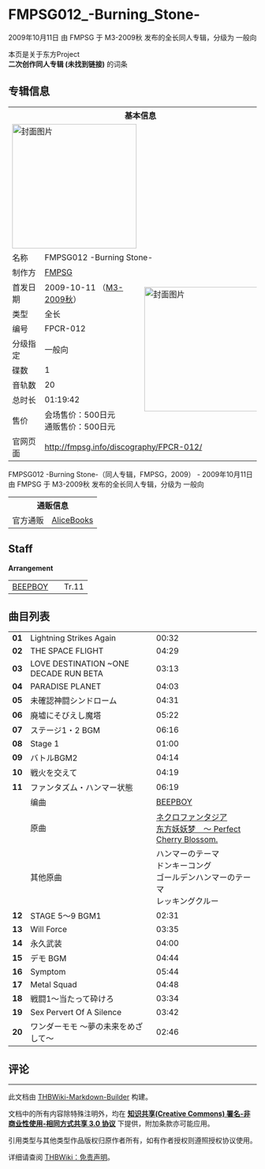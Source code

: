 # FMPSG012_-Burning_Stone-

<!-- source html: G:\repos\THBWiki-Markdown-Builder\THBWikiMarkdown\Temp\main\1\12\ns0%3AFMPSG012_-Burning_Stone-.html -->

2009年10月11日 由 FMPSG 于 M3-2009秋 发布的全长同人专辑，分级为 一般向

本页是关于东方Project  
 **二次创作同人专辑 (未找到链接)** 的词条
## 专辑信息

<table><tbody><tr><th colspan="3">基本信息</th></tr><tr><td class="cover-artwork-mobile" colspan="2"><a href="./文件-FMPSG012_-Burning_Stone-封面.jpg.md" class="image" title="封面图片"><img alt="封面图片" src="https://upload.thwiki.cc/thumb/b/b1/FMPSG012_-Burning_Stone-%E5%B0%81%E9%9D%A2.jpg/252px-FMPSG012_-Burning_Stone-%E5%B0%81%E9%9D%A2.jpg" decoding="async" loading="lazy" width="252" height="252" srcset="https://upload.thwiki.cc/thumb/b/b1/FMPSG012_-Burning_Stone-%E5%B0%81%E9%9D%A2.jpg/378px-FMPSG012_-Burning_Stone-%E5%B0%81%E9%9D%A2.jpg 1.5x, https://upload.thwiki.cc/thumb/b/b1/FMPSG012_-Burning_Stone-%E5%B0%81%E9%9D%A2.jpg/504px-FMPSG012_-Burning_Stone-%E5%B0%81%E9%9D%A2.jpg 2x" data-file-width="780" data-file-height="780"></a></td>
</tr><tr><td class="label">名称</td><td colspan="2"> FMPSG012 -Burning Stone- </td></tr><tr><td class="label">制作方</td><td><a href="./FMPSG.md" title="FMPSG">FMPSG</a></td><td class="cover-artwork" rowspan="9" style="min-width:252px;"><a href="./文件-FMPSG012_-Burning_Stone-封面.jpg.md" class="image" title="封面图片"><img alt="封面图片" src="https://upload.thwiki.cc/thumb/b/b1/FMPSG012_-Burning_Stone-%E5%B0%81%E9%9D%A2.jpg/252px-FMPSG012_-Burning_Stone-%E5%B0%81%E9%9D%A2.jpg" decoding="async" loading="lazy" width="252" height="252" srcset="https://upload.thwiki.cc/thumb/b/b1/FMPSG012_-Burning_Stone-%E5%B0%81%E9%9D%A2.jpg/378px-FMPSG012_-Burning_Stone-%E5%B0%81%E9%9D%A2.jpg 1.5x, https://upload.thwiki.cc/thumb/b/b1/FMPSG012_-Burning_Stone-%E5%B0%81%E9%9D%A2.jpg/504px-FMPSG012_-Burning_Stone-%E5%B0%81%E9%9D%A2.jpg 2x" data-file-width="780" data-file-height="780"></a></td>
</tr><tr><td class="label">首发日期</td><td>2009-10-11&#160;（<a href="/展会作品列表?e=M3%2324">M3-2009秋</a>）</td></tr><tr><td class="label">类型</td><td>全长</td></tr><tr><td class="label">编号</td><td>FPCR-012</td></tr><tr><td class="label">分级指定</td><td>一般向</td></tr><tr><td class="label">碟数</td><td>1</td></tr><tr><td class="label">音轨数</td><td>20</td></tr><tr><td class="label">总时长</td><td>01:19:42</td></tr><tr><td class="label">售价</td><td>会场售价：500日元<br>通贩售价：500日元</td></tr>
<tr><td class="label">官网页面</td><td colspan="2"><a rel="nofollow" class="external free" href="http://fmpsg.info/discography/FPCR-012/">http://fmpsg.info/discography/FPCR-012/</a></td></tr></tbody></table>

FMPSG012 -Burning Stone-（同人专辑，FMPSG，2009） - 2009年10月11日 由 FMPSG 于 M3-2009秋 发布的全长同人专辑，分级为 一般向

<table><tbody><tr><th colspan="3">通贩信息</th></tr><tr><td class="label">官方通贩</td><td colspan="2"><a rel="nofollow" class="external text" href="http://alice-books.com/item/show/10017-13">AliceBooks</a></td></tr></tbody></table>


## Staff
  
 **Arrangement**   

<table><tbody><tr><td><a href="/index.php?title=BEEPBOY&amp;action=edit&amp;redlink=1" class="new" title="BEEPBOY（页面不存在）">BEEPBOY</a></td><td></td><td>Tr.11</td></tr></tbody></table>


## 曲目列表

<table><tbody><tr><td id="1" class="info"><b>01</b></td><td id="Lightning_Strikes_Again" colspan="2" class="title">Lightning Strikes Again<span class="thcsearchlinks"><a rel="nofollow" class="external text" href="https://cd.thwiki.cc?&amp;fromwiki=FMPSG012_-Burning_Stone-"><span title="搜索相似同人曲"></span></a></span></td><td class="time">00:32</td></tr>
<tr><td id="2" class="info"><b>02</b></td><td id="THE_SPACE_FLIGHT" colspan="2" class="title">THE SPACE FLIGHT<span class="thcsearchlinks"><a rel="nofollow" class="external text" href="https://cd.thwiki.cc?&amp;fromwiki=FMPSG012_-Burning_Stone-"><span title="搜索相似同人曲"></span></a></span></td><td class="time">04:29</td></tr>
<tr><td id="3" class="info"><b>03</b></td><td id="LOVE_DESTINATION_~ONE_DECADE_RUN_BETA" colspan="2" class="title">LOVE DESTINATION ~ONE DECADE RUN BETA<span class="thcsearchlinks"><a rel="nofollow" class="external text" href="https://cd.thwiki.cc?&amp;fromwiki=FMPSG012_-Burning_Stone-"><span title="搜索相似同人曲"></span></a></span></td><td class="time">03:13</td></tr>
<tr><td id="4" class="info"><b>04</b></td><td id="PARADISE_PLANET" colspan="2" class="title">PARADISE PLANET<span class="thcsearchlinks"><a rel="nofollow" class="external text" href="https://cd.thwiki.cc?&amp;fromwiki=FMPSG012_-Burning_Stone-"><span title="搜索相似同人曲"></span></a></span></td><td class="time">04:03</td></tr>
<tr><td id="5" class="info"><b>05</b></td><td id="未確認神闘シンドローム" colspan="2" class="title">未確認神闘シンドローム<span class="thcsearchlinks"><a rel="nofollow" class="external text" href="https://cd.thwiki.cc?&amp;fromwiki=FMPSG012_-Burning_Stone-"><span title="搜索相似同人曲"></span></a></span></td><td class="time">04:31</td></tr>
<tr><td id="6" class="info"><b>06</b></td><td id="廃墟にそびえし魔塔" colspan="2" class="title">廃墟にそびえし魔塔<span class="thcsearchlinks"><a rel="nofollow" class="external text" href="https://cd.thwiki.cc?&amp;fromwiki=FMPSG012_-Burning_Stone-"><span title="搜索相似同人曲"></span></a></span></td><td class="time">05:22</td></tr>
<tr><td id="7" class="info"><b>07</b></td><td id="ステージ1・2_BGM" colspan="2" class="title">ステージ1・2 BGM<span class="thcsearchlinks"><a rel="nofollow" class="external text" href="https://cd.thwiki.cc?&amp;fromwiki=FMPSG012_-Burning_Stone-"><span title="搜索相似同人曲"></span></a></span></td><td class="time">06:16</td></tr>
<tr><td id="8" class="info"><b>08</b></td><td id="Stage_1" colspan="2" class="title">Stage 1<span class="thcsearchlinks"><a rel="nofollow" class="external text" href="https://cd.thwiki.cc?&amp;fromwiki=FMPSG012_-Burning_Stone-"><span title="搜索相似同人曲"></span></a></span></td><td class="time">01:00</td></tr>
<tr><td id="9" class="info"><b>09</b></td><td id="バトルBGM2" colspan="2" class="title">バトルBGM2<span class="thcsearchlinks"><a rel="nofollow" class="external text" href="https://cd.thwiki.cc?&amp;fromwiki=FMPSG012_-Burning_Stone-"><span title="搜索相似同人曲"></span></a></span></td><td class="time">04:14</td></tr>
<tr><td id="10" class="info"><b>10</b></td><td id="戦火を交えて" colspan="2" class="title">戦火を交えて<span class="thcsearchlinks"><a rel="nofollow" class="external text" href="https://cd.thwiki.cc?&amp;fromwiki=FMPSG012_-Burning_Stone-"><span title="搜索相似同人曲"></span></a></span></td><td class="time">04:19</td></tr>
<tr><td id="11" class="infoYD"><b>11</b></td><td id="ファンタズム・ハンマー状態" colspan="2" class="title">ファンタズム・ハンマー状態<span class="thcsearchlinks"><a rel="nofollow" class="external text" href="https://cd.thwiki.cc?arrange=BEEPBOY&amp;ogmusic=ネクロファンタジア，ハンマーのテーマ，ゴールデンハンマーのテーマ&amp;fromwiki=FMPSG012_-Burning_Stone-"><span title="搜索相似同人曲"></span></a></span></td><td class="time">06:19</td></tr><tr><td class="left"></td><td class="label">编曲</td><td class="text" colspan="2"><a href="/index.php?title=BEEPBOY&amp;action=edit&amp;redlink=1" class="new" title="BEEPBOY（页面不存在）">BEEPBOY</a><span class="thcsearchlinks"><a rel="nofollow" class="external text" href="https://cd.thwiki.cc?arrange=，BEEPBOY&amp;fromwiki=FMPSG012_-Burning_Stone-"><span></span></a></span></td></tr><tr><td class="left"></td><td class="label">原曲</td><td class="text" colspan="2"><span class="thcsearchlinks"><a rel="nofollow" class="external text" href="https://cd.thwiki.cc?ogmusic=ネクロファンタジア，ハンマーのテーマ，ゴールデンハンマーのテーマ&amp;fromwiki=FMPSG012_-Burning_Stone-"><span></span></a></span><div class="ogmusic"><a href="/%E3%83%8D%E3%82%AF%E3%83%AD%E3%83%95%E3%82%A1%E3%83%B3%E3%82%BF%E3%82%B8%E3%82%A2" class="mw-redirect" title="ネクロファンタジア">ネクロファンタジア</a></div><div class="source"><a href="/%E4%B8%9C%E6%96%B9%E5%A6%96%E5%A6%96%E6%A2%A6_%EF%BD%9E_Perfect_Cherry_Blossom." class="mw-redirect" title="东方妖妖梦 ～ Perfect Cherry Blossom.">东方妖妖梦　～ Perfect Cherry Blossom.</a></div></td></tr><tr><td class="left"></td><td class="label">其他原曲</td><td class="text" colspan="2"><div class="ogmusic">ハンマーのテーマ</div><div class="source">ドンキーコング</div><div class="ogmusic">ゴールデンハンマーのテーマ</div><div class="source">レッキングクルー</div></td></tr>
<tr><td id="12" class="info"><b>12</b></td><td id="STAGE_5～9_BGM1" colspan="2" class="title">STAGE 5～9 BGM1<span class="thcsearchlinks"><a rel="nofollow" class="external text" href="https://cd.thwiki.cc?&amp;fromwiki=FMPSG012_-Burning_Stone-"><span title="搜索相似同人曲"></span></a></span></td><td class="time">02:31</td></tr>
<tr><td id="13" class="info"><b>13</b></td><td id="Will_Force" colspan="2" class="title">Will Force<span class="thcsearchlinks"><a rel="nofollow" class="external text" href="https://cd.thwiki.cc?&amp;fromwiki=FMPSG012_-Burning_Stone-"><span title="搜索相似同人曲"></span></a></span></td><td class="time">03:35</td></tr>
<tr><td id="14" class="info"><b>14</b></td><td id="永久武装" colspan="2" class="title">永久武装<span class="thcsearchlinks"><a rel="nofollow" class="external text" href="https://cd.thwiki.cc?&amp;fromwiki=FMPSG012_-Burning_Stone-"><span title="搜索相似同人曲"></span></a></span></td><td class="time">04:00</td></tr>
<tr><td id="15" class="info"><b>15</b></td><td id="デモ_BGM" colspan="2" class="title">デモ BGM<span class="thcsearchlinks"><a rel="nofollow" class="external text" href="https://cd.thwiki.cc?&amp;fromwiki=FMPSG012_-Burning_Stone-"><span title="搜索相似同人曲"></span></a></span></td><td class="time">04:44</td></tr>
<tr><td id="16" class="info"><b>16</b></td><td id="Symptom" colspan="2" class="title">Symptom<span class="thcsearchlinks"><a rel="nofollow" class="external text" href="https://cd.thwiki.cc?&amp;fromwiki=FMPSG012_-Burning_Stone-"><span title="搜索相似同人曲"></span></a></span></td><td class="time">05:44</td></tr>
<tr><td id="17" class="info"><b>17</b></td><td id="Metal_Squad" colspan="2" class="title">Metal Squad<span class="thcsearchlinks"><a rel="nofollow" class="external text" href="https://cd.thwiki.cc?&amp;fromwiki=FMPSG012_-Burning_Stone-"><span title="搜索相似同人曲"></span></a></span></td><td class="time">04:48</td></tr>
<tr><td id="18" class="info"><b>18</b></td><td id="戦闘1～当たって砕けろ" colspan="2" class="title">戦闘1～当たって砕けろ<span class="thcsearchlinks"><a rel="nofollow" class="external text" href="https://cd.thwiki.cc?&amp;fromwiki=FMPSG012_-Burning_Stone-"><span title="搜索相似同人曲"></span></a></span></td><td class="time">03:34</td></tr>
<tr><td id="19" class="info"><b>19</b></td><td id="Sex_Pervert_Of_A_Silence" colspan="2" class="title">Sex Pervert Of A Silence<span class="thcsearchlinks"><a rel="nofollow" class="external text" href="https://cd.thwiki.cc?&amp;fromwiki=FMPSG012_-Burning_Stone-"><span title="搜索相似同人曲"></span></a></span></td><td class="time">03:42</td></tr>
<tr><td id="20" class="info"><b>20</b></td><td id="ワンダーモモ_～夢の未来をめざして～" colspan="2" class="title">ワンダーモモ ～夢の未来をめざして～<span class="thcsearchlinks"><a rel="nofollow" class="external text" href="https://cd.thwiki.cc?&amp;fromwiki=FMPSG012_-Burning_Stone-"><span title="搜索相似同人曲"></span></a></span></td><td class="time">02:46</td></tr></tbody></table>


## 评论




---

此文档由 [THBWiki-Markdown-Builder](https://github.com/Delsin-Yu/THBWiki-Markdown-Builder) 构建。

文档中的所有内容除特殊注明外，均在 [**知识共享(Creative Commons) 署名-非商业性使用-相同方式共享 3.0 协议**](https://creativecommons.org/licenses/by-sa/3.0/deed.zh-hans) 下提供，附加条款亦可能应用。

引用类型与其他类型作品版权归原作者所有，如有作者授权则遵照授权协议使用。

详细请查阅 [THBWiki：免责声明](https://thbwiki.cc/THBWiki:%E5%85%8D%E8%B4%A3%E5%A3%B0%E6%98%8E)。


